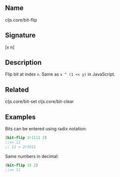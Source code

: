 ## Name
cljs.core/bit-flip

## Signature
[x n]

## Description

Flip bit at index `n`.  Same as `x ^ (1 << y)` in JavaScript.

## Related
cljs.core/bit-set
cljs.core/bit-clear

## Examples

Bits can be entered using radix notation:

```clj
(bit-flip 2r1111 2)
;;=> 11
;; 11 = 2r1011
```

Same numbers in decimal:

```clj
(bit-flip 15 2)
;;=> 11
```
